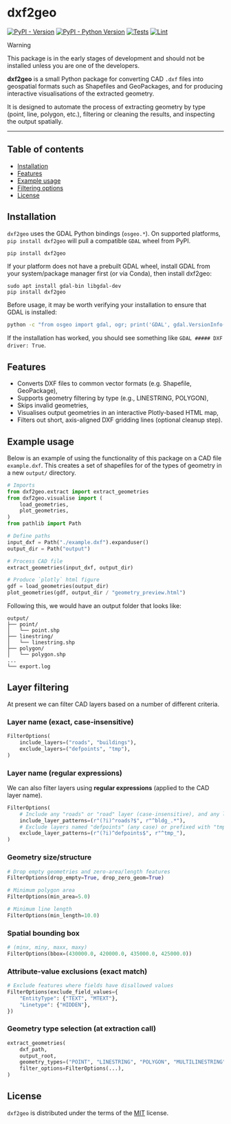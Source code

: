 # dxf2geo

[![PyPI - Version](https://img.shields.io/pypi/v/dxf2geo.svg)](https://pypi.org/project/dxf2geo)
[![PyPI - Python Version](https://img.shields.io/pypi/pyversions/dxf2geo.svg)](https://pypi.org/project/dxf2geo)
[![Tests](https://github.com/ksuchak1990/dxf2geo/actions/workflows/test.yml/badge.svg)](https://github.com/ksuchak1990/dxf2geo/actions/workflows/test.yml)
[![Lint](https://github.com/ksuchak1990/dxf2geo/actions/workflows/clean_code.yml/badge.svg)](https://github.com/ksuchak1990/dxf2geo/actions/workflows/clean_code.yml)

> [!WARNING]  
> This package is in the early stages of development and should not be installed unless you are one of the developers.

**dxf2geo** is a small Python package for converting CAD `.dxf` files into
geospatial formats such as Shapefiles and GeoPackages, and for producing
interactive visualisations of the extracted geometry.

It is designed to automate the process of extracting geometry by type (point,
line, polygon, etc.), filtering or cleaning the results, and inspecting the
output spatially.

-----

## Table of contents

- [Installation](#installation)
- [Features](#features)
- [Example usage](#example-usage)
- [Filtering options](#layer-filtering)
- [License](#license)

## Installation

`dxf2geo` uses the GDAL Python bindings (`osgeo.*`). 
On supported platforms, `pip install dxf2geo` will pull a compatible `GDAL`
wheel from PyPI.

```bash
pip install dxf2geo
```

If your platform does not have a prebuilt GDAL wheel, install GDAL from your
system/package manager first (or via Conda), then install dxf2geo:

```
sudo apt install gdal-bin libgdal-dev
pip install dxf2geo
```

Before usage, it may be worth verifying your installation to ensure that GDAL is
installed:

```bash
python -c "from osgeo import gdal, ogr; print('GDAL', gdal.VersionInfo(), 'DXF driver:', bool(ogr.GetDriverByName('DXF')))"
```

If the installation has worked, you should see something like `GDAL ##### DXF
driver: True`.

## Features

- Converts DXF files to common vector formats (e.g. Shapefile, GeoPackage),
- Supports geometry filtering by type (e.g., LINESTRING, POLYGON),
- Skips invalid geometries,
- Visualises output geometries in an interactive Plotly-based HTML map,
- Filters out short, axis-aligned DXF gridding lines (optional cleanup step).

## Example usage

Below is an example of using the functionality of this package on a CAD file
`example.dxf`.
This creates a set of shapefiles for of the types of geometry in a new `output/`
directory.

```python
# Imports
from dxf2geo.extract import extract_geometries
from dxf2geo.visualise import (
    load_geometries,
    plot_geometries,
)
from pathlib import Path

# Define paths
input_dxf = Path("./example.dxf").expanduser()
output_dir = Path("output")

# Process CAD file
extract_geometries(input_dxf, output_dir)

# Produce `plotly` html figure
gdf = load_geometries(output_dir)
plot_geometries(gdf, output_dir / "geometry_preview.html")
```

Following this, we would have an output folder that looks like:

```
output/
├── point/
│   └── point.shp
├── linestring/
│   └── linestring.shp
├── polygon/
│   └── polygon.shp
...
└── export.log
```

## Layer filtering

At present we can filter CAD layers based on a number of different criteria.

### Layer name (exact, case-insensitive)

```python
FilterOptions(
    include_layers=("roads", "buildings"),
    exclude_layers=("defpoints", "tmp"),
)
```

### Layer name (regular expressions)

We can also filter layers using **regular expressions** (applied to the CAD
layer name).

```python
FilterOptions(
    # Include any "roads" or "road" layer (case-insensitive), and any layer starting with "bldg_"
    include_layer_patterns=(r"(?i)^roads?$", r"^bldg_.*"),
    # Exclude layers named "defpoints" (any case) or prefixed with "tmp_"
    exclude_layer_patterns=(r"(?i)^defpoints$", r"^tmp_"),
)
```

### Geometry size/structure

```python
# Drop empty geometries and zero-area/length features
FilterOptions(drop_empty=True, drop_zero_geom=True)

# Minimum polygon area
FilterOptions(min_area=5.0)

# Minimum line length
FilterOptions(min_length=10.0)
```

### Spatial bounding box

```python
# (minx, miny, maxx, maxy)
FilterOptions(bbox=(430000.0, 420000.0, 435000.0, 425000.0))
```

### Attribute-value exclusions (exact match)

```python
# Exclude features where fields have disallowed values
FilterOptions(exclude_field_values={
    "EntityType": {"TEXT", "MTEXT"},
    "Linetype": {"HIDDEN"},
})
```

### Geometry type selection (at extraction call)

```python
extract_geometries(
    dxf_path,
    output_root,
    geometry_types=("POINT", "LINESTRING", "POLYGON", "MULTILINESTRING", "MULTIPOLYGON"),
    filter_options=FilterOptions(...),
)
```

## License

`dxf2geo` is distributed under the terms of the
[MIT](https://spdx.org/licenses/MIT.html) license.
